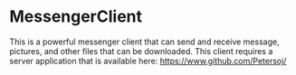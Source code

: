 # MessengerClient

This is a powerful messenger client that can send and receive message, pictures, and other files that can be downloaded.
This client requires a server application that is available here: https://www.github.com/Petersoj/